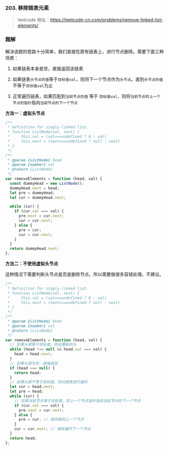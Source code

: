 ### 203. 移除链表元素

> leetcode 地址：https://leetcode-cn.com/problems/remove-linked-list-elements/

### 题解

解决该题的思路十分简单，我们直接在原有链表上，进行节点删除。需要下面三种场景：

1. 如果链表本身是空，直接返回该链表

2. 如果链表`头节点的值`等于`目标值val`，则将下一个节点作为`头节点`。直到`头节点的值`不等于`目标值val`为止

3. 正常遍历链表，如果匹配到`当前节点的值` 等于 `目标值val`，则将`当前节点的上一个节点的指针`指向`当前节点的下一个节点`

**方法一：虚拟头节点**

```js
/**
 * Definition for singly-linked list.
 * function ListNode(val, next) {
 *     this.val = (val===undefined ? 0 : val)
 *     this.next = (next===undefined ? null : next)
 * }
 */
/**
 * @param {ListNode} head
 * @param {number} val
 * @return {ListNode}
 */
var removeElements = function (head, val) {
  const dummyHead = new ListNode();
  dummyHead.next = head;
  let pre = dummyHead;
  let cur = dummyHead.next;

  while (cur) {
    if (cur.val === val) {
      pre.next = cur.next;
      cur = cur.next;
    } else {
      pre = cur;
      cur = cur.next;
    }
  }
  return dummyHead.next;
};
```

**方法二：不使用虚拟头节点**

这种情况下需要判断头节点是否是删除节点，所以需要做很多容错处理。不建议。
```js
/**
 * Definition for singly-linked list.
 * function ListNode(val, next) {
 *     this.val = (val===undefined ? 0 : val)
 *     this.next = (next===undefined ? null : next)
 * }
 */
/**
 * @param {ListNode} head
 * @param {number} val
 * @return {ListNode}
 */
var removeElements = function (head, val) {
  // 如果头部等于目标值，则设置新的头
  while (head !== null && head.val === val) {
    head = head.next;
  }
  // 如果头部为空，直接返回
  if (head === null) {
    return head;
  }
  // 如果头部不等于目标值，则对链表进行遍历
  let cur = head.next;
  let pre = head;
  while (cur) {
    // 如果当前节点等于目标值，将上一个节点指针指向当前节点的下一个节点
    if (cur.val === val) {
      pre.next = cur.next;
    } else {
      pre = cur; // 保存新的上一个节点
    }
    cur = cur.next; // 继续遍历下一个节点
  }
  return head;
};
```
